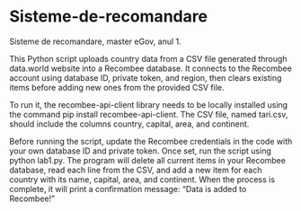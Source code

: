 # Sisteme-de-recomandare
Sisteme de recomandare, master eGov, anul 1.

This Python script uploads country data from a CSV file generated through data.world website into a Recombee database. It connects to the Recombee account using database ID, private token, and region, then clears existing items before adding new ones from the provided CSV file.

To run it, the recombee-api-client library needs to be locally installed using the command pip install recombee-api-client. The CSV file, named tari.csv, should include the columns country, capital, area, and continent.

Before running the script, update the Recombee credentials in the code with your own database ID and private token. Once set, run the script using python lab1.py. The program will delete all current items in your Recombee database, read each line from the CSV, and add a new item for each country with its name, capital, area, and continent. When the process is complete, it will print a confirmation message: “Data is added to Recombee!”
